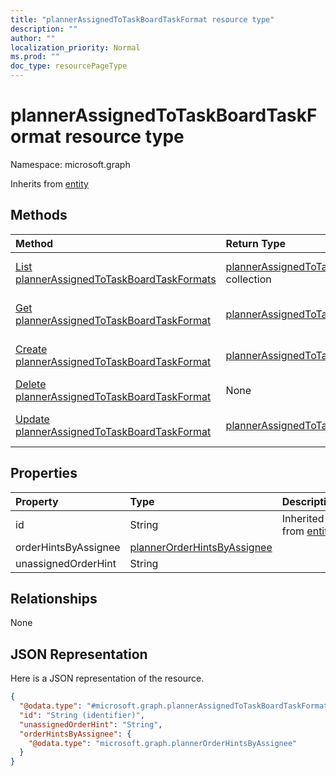 ```yaml
---
title: "plannerAssignedToTaskBoardTaskFormat resource type"
description: ""
author: ""
localization_priority: Normal
ms.prod: ""
doc_type: resourcePageType
---
```


# plannerAssignedToTaskBoardTaskFormat resource type


Namespace: microsoft.graph




Inherits from [entity](../resources/entity.md)

## Methods
|Method|Return Type|Description|
|:---|:---|:---|
|[List plannerAssignedToTaskBoardTaskFormats](../api/plannerassignedtotaskboardtaskformat-list.md)|[plannerAssignedToTaskBoardTaskFormat](../resources/plannerassignedtotaskboardtaskformat.md) collection|List properties and relationships of the [plannerAssignedToTaskBoardTaskFormat](../resources/plannerassignedtotaskboardtaskformat.md) objects.|
|[Get plannerAssignedToTaskBoardTaskFormat](../api/plannerassignedtotaskboardtaskformat-get.md)|[plannerAssignedToTaskBoardTaskFormat](../resources/plannerassignedtotaskboardtaskformat.md)|Read properties and relationships of the [plannerAssignedToTaskBoardTaskFormat](../resources/plannerassignedtotaskboardtaskformat.md) object.|
|[Create plannerAssignedToTaskBoardTaskFormat](../api/plannerassignedtotaskboardtaskformat-create.md)|[plannerAssignedToTaskBoardTaskFormat](../resources/plannerassignedtotaskboardtaskformat.md)|Create a new [plannerAssignedToTaskBoardTaskFormat](../resources/plannerassignedtotaskboardtaskformat.md) object.|
|[Delete plannerAssignedToTaskBoardTaskFormat](../api/plannerassignedtotaskboardtaskformat-delete.md)|None|Deletes a [plannerAssignedToTaskBoardTaskFormat](../resources/plannerassignedtotaskboardtaskformat.md).|
|[Update plannerAssignedToTaskBoardTaskFormat](../api/plannerassignedtotaskboardtaskformat-update.md)|[plannerAssignedToTaskBoardTaskFormat](../resources/plannerassignedtotaskboardtaskformat.md)|Update the properties of a [plannerAssignedToTaskBoardTaskFormat](../resources/plannerassignedtotaskboardtaskformat.md) object.|

## Properties
|Property|Type|Description|
|:---|:---|:---|
|id|String| Inherited from [entity](../resources/entity.md)|
|orderHintsByAssignee|[plannerOrderHintsByAssignee](../resources/plannerorderhintsbyassignee.md)||
|unassignedOrderHint|String||

## Relationships
None

## JSON Representation
Here is a JSON representation of the resource.
<!-- {
  "blockType": "resource",
  "keyProperty": "id",
  "@odata.type": "microsoft.graph.plannerAssignedToTaskBoardTaskFormat",
  "baseType": "microsoft.graph.entity",
  "openType": false
}
-->
``` json
{
  "@odata.type": "#microsoft.graph.plannerAssignedToTaskBoardTaskFormat",
  "id": "String (identifier)",
  "unassignedOrderHint": "String",
  "orderHintsByAssignee": {
    "@odata.type": "microsoft.graph.plannerOrderHintsByAssignee"
  }
}
```

